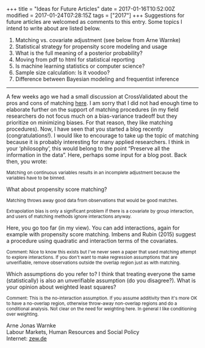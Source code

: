 +++
title = "Ideas for Future Articles"
date = 2017-01-16T10:52:00Z
modified = 2017-01-24T07:28:15Z
tags = ["2017"]
+++
Suggestions for future articles are welcomed as comments to this entry.
Some topics I intend to write about are listed below.

1.  Matching vs. covariate adjustment (see below from Arne Warnke)
1.  Statistical strategy for propensity score modeling and usage
1.  What is the full meaning of a posterior probability?
1.  Moving from pdf to html for statistical reporting
2.  Is machine learning statistics or computer science?
3.  Sample size calculation: Is it voodoo?
4.  Difference between Bayesian modeling and frequentist inference

------
A few weeks ago we had a small discussion at CrossValidated about the
pros and cons of
matching [here](http://stats.stackexchange.com/questions/248676).
I am sorry that I did not had enough time to elaborate further on the
support of matching procedures (in my field researchers do not focus
much on a bias-variance tradeoff but they prioritize on minimizing
biases. For that reason, they like matching
procedures).  Now, I have seen that you started a blog recently
(congratulations!).  I
would like to encourage to take up the topic of matching because it is
probably interesting for many applied researchers.
I think in your ‘philosophy’, this would belong to the point “Preserve
all the information in the
data”.  Here, perhaps some input for a blog post. Back then, you
wrote:

<small>
Matching on continuous variables results in an incomplete adjustment
because the variables have to be
binned.
</small>

What about propensity score
matching?

<small>
Matching throws away good data from observations that would be good
matches.

Extrapolation bias is only a significant problem if there is a
covariate by group interaction, and users of matching methods ignore
interactions
anyway.
</small>

Here, you go too far (in my view). You can add interactions, again
for example with propensity score matching. Imbens and Rubin (2015)
suggest a procedure using quadratic and interaction terms of the
covariates.

<small>Comment: Nice to know this exists but I've never seen a paper that used
matching attempt to explore interactions.  If you don't want to make regression assumptions that are unverifiable, remove observations outside the overlap region just as with matching.</small>

Which assumptions do you refer to? I think that treating everyone the
same (statistically) is also an unverifiable assumption (do you
disagree?). What is your opinion about weighted least
squares?

<small>
Comment: This is the
no-interaction assumption.  If you assume additivity then it's more OK
to have a no-overlap region, otherwise throw-away non-overlap regions
and do a conditional analysis.  Not clear on the need for weighting
here.  In general I like conditioning over
weighting.
</small>

Arne Jonas Warnke<br>
Labour Markets, Human Resources and Social Policy<br>
Internet: [zew.de](http://www.zew.de)
